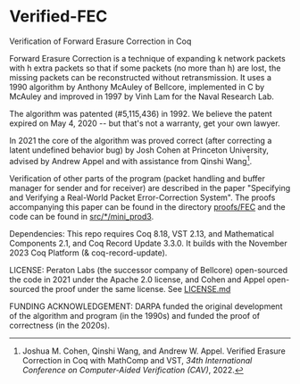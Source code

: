 # Verified-FEC
Verification of Forward Erasure Correction in Coq

Forward Erasure Correction is a technique of expanding k network packets
with h extra packets so that if some packets (no more than h) are lost,
the missing packets can be reconstructed without retransmission.
It uses a 1990 algorithm by Anthony McAuley of Bellcore, implemented in C
by McAuley and improved in 1997 by Vinh Lam for the Naval Research Lab.

The algorithm was patented (#5,115,436) in 1992.  We believe the
patent expired on May 4, 2020 -- but that's not a warranty, get your
own lawyer.

In 2021 the core of the algorithm was proved correct (after correcting a latent undefined behavior bug) by Josh
Cohen at Princeton University, advised by Andrew Appel 
and with assistance from Qinshi Wang[^1].

[^1]: Joshua M. Cohen, Qinshi Wang, and Andrew W. Appel. Verified
Erasure Correction in Coq with MathComp and VST, *34th International Conference
on Computer-Aided Verification (CAV)*, 2022.

Verification of other parts of the program (packet handling
and buffer manager for sender and for receiver) are described in the paper
"Specifying and Verifying a Real-World Packet Error-Correction System".
The proofs accompanying this paper can be found in the directory 
[proofs/FEC](proofs/FEC) and the code can be found in [src/*/mini_prod3](src/).

Dependencies: This repo requires Coq 8.18, VST 2.13, and Mathematical Components 2.1, and
Coq Record Update 3.3.0.
It builds with the November 2023 Coq Platform (& coq-record-update).

LICENSE: Peraton Labs (the successor company of Bellcore) open-sourced
the code in 2021 under the Apache 2.0 license, and Cohen and Appel
open-sourced the proof under the same license.  See [LICENSE.md](LICENSE.md)

FUNDING ACKNOWLEDGEMENT: DARPA funded the original development
of the algorithm and program (in the 1990s) and funded the
proof of correctness (in the 2020s).

